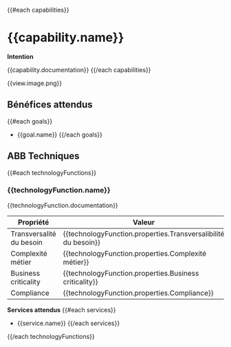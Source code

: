 {{#each capabilities}}
# {{capability.name}}
**Intention**

{{capability.documentation}}
{{/each capabilities}}

{{view.image.png}}

## Bénéfices attendus
{{#each goals}}
- {{goal.name}}
{{/each goals}}

## ABB Techniques
{{#each technologyFunctions}}
### {{technologyFunction.name}}
{{technologyFunction.documentation}}

|Propriété|Valeur|
|-|-|
|Transversalité du besoin|{{technologyFunction.properties.Transversalibilité du besoin}}|
|Complexité métier|{{technologyFunction.properties.Complexité métier}}|
|Business criticality|{{technologyFunction.properties.Business criticality}}|
|Compliance|{{technologyFunction.properties.Compliance}}|

**Services attendus**
{{#each services}}
- {{service.name}}
{{/each services}}

{{/each technologyFunctions}}
